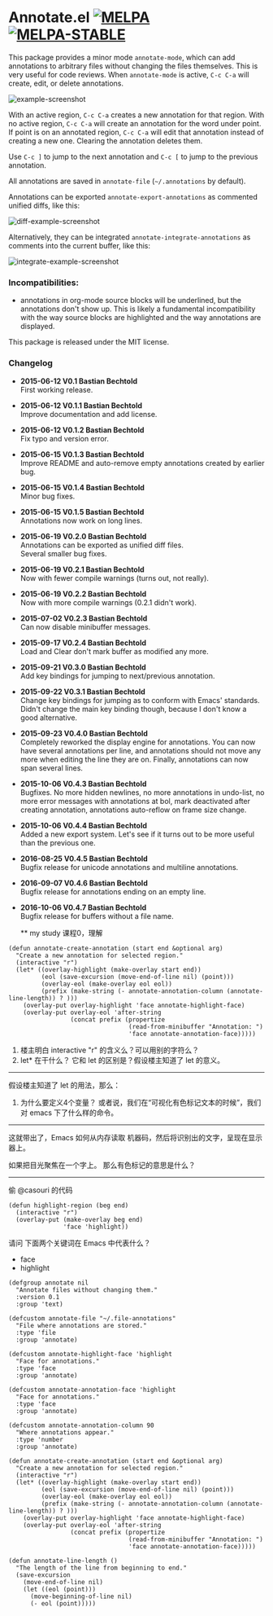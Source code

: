 Annotate.el [![MELPA][mi]][m] [![MELPA-STABLE][msi]][ms]
===========

[mi]: http://melpa.org/packages/annotate-badge.svg
[m]: http://melpa.org/#/annotate
[msi]: http://stable.melpa.org/packages/annotate-badge.svg
[ms]: http://stable.melpa.org/#/annotate

This package provides a minor mode `annotate-mode`, which can add annotations to arbitrary files without changing the files themselves. This is very useful for code reviews. When `annotate-mode` is active, `C-c C-a` will create, edit, or delete annotations. 

![example-screenshot](https://raw.githubusercontent.com/bastibe/annotate.el/master/example.png)

With an active region, `C-c C-a` creates a new annotation for that region. With no active region, `C-c C-a` will create an annotation for the word under point. If point is on an annotated region, `C-c C-a` will edit that annotation instead of creating a new one. Clearing the annotation deletes them.

Use `C-c ]` to jump to the next annotation and `C-c [` to jump to the previous annotation.

All annotations are saved in `annotate-file` (`~/.annotations` by default).

Annotations can be exported `annotate-export-annotations` as commented unified diffs, like this:

![diff-example-screenshot](https://raw.githubusercontent.com/bastibe/annotate.el/master/diff-example.png)

Alternatively, they can be integrated `annotate-integrate-annotations` as comments into the current buffer, like this:

![integrate-example-screenshot](https://raw.githubusercontent.com/bastibe/annotate.el/master/integrate-example.png)

### Incompatibilities:

- annotations in org-mode source blocks will be underlined, but the annotations don't show up. This is likely a fundamental incompatibility with the way source blocks are highlighted and the way annotations are displayed.

This package is released under the MIT license.

### Changelog

- **2015-06-12 V0.1 Bastian Bechtold**  
  First working release.

- **2015-06-12 V0.1.1 Bastian Bechtold**  
  Improve documentation and add license.

- **2015-06-12 V0.1.2 Bastian Bechtold**  
  Fix typo and version error.

- **2015-06-15 V0.1.3 Bastian Bechtold**  
  Improve README and auto-remove empty annotations created by earlier bug.

- **2015-06-15 V0.1.4 Bastian Bechtold**  
  Minor bug fixes.

- **2015-06-15 V0.1.5 Bastian Bechtold**  
  Annotations now work on long lines.

- **2015-06-19 V0.2.0 Bastian Bechtold**  
  Annotations can be exported as unified diff files.  
  Several smaller bug fixes.

- **2015-06-19 V0.2.1 Bastian Bechtold**  
  Now with fewer compile warnings (turns out, not really).

- **2015-06-19 V0.2.2 Bastian Bechtold**  
  Now with more compile warnings (0.2.1 didn't work).

- **2015-07-02 V0.2.3 Bastian Bechtold**  
  Can now disable minibuffer messages.

- **2015-09-17 V0.2.4 Bastian Bechtold**  
  Load and Clear don't mark buffer as modified any more.

- **2015-09-21 V0.3.0 Bastian Bechtold**  
  Add key bindings for jumping to next/previous annotation.

- **2015-09-22 V0.3.1 Bastian Bechtold**  
  Change key bindings for jumping as to conform with Emacs' standards.  
  Didn't change the main key binding though, because I don't know a good alternative.

- **2015-09-23 V0.4.0 Bastian Bechtold**  
  Completely reworked the display engine for annotations. You can now have several annotations per line, and annotations should not move any more when editing the line they are on. Finally, annotations can now span several lines.

- **2015-10-06 V0.4.3 Bastian Bechtold**  
  Bugfixes. No more hidden newlines, no more annotations in undo-list, no more error messages with annotations at bol, mark deactivated after creating annotation, annotations auto-reflow on frame size change.

- **2015-10-06 V0.4.4 Bastian Bechtold**  
  Added a new export system. Let's see if it turns out to be more useful than the previous one.
  
- **2016-08-25 V0.4.5 Bastian Bechtold**  
  Bugfix release for unicode annotations and multiline annotations.

- **2016-09-07 V0.4.6 Bastian Bechtold**  
  Bugfix release for annotations ending on an empty line.

- **2016-10-06 V0.4.7 Bastian Bechtold**  
  Bugfix release for buffers without a file name.
  
  
  ** my study
  课程0，理解

```
(defun annotate-create-annotation (start end &optional arg)
  "Create a new annotation for selected region."
  (interactive "r")
  (let* ((overlay-highlight (make-overlay start end))
         (eol (save-excursion (move-end-of-line nil) (point)))
         (overlay-eol (make-overlay eol eol))
         (prefix (make-string (- annotate-annotation-column (annotate-line-length)) ? )))
    (overlay-put overlay-highlight 'face annotate-highlight-face)
    (overlay-put overlay-eol 'after-string
                 (concat prefix (propertize
                                 (read-from-minibuffer "Annotation: ")
                                 'face annotate-annotation-face)))))
```
1. 楼主明白 interactive "r" 的含义么？可以用别的字符么？
2. let* 在干什么？ 它和 let 的区别是？假设楼主知道了 let 的意义。

--- 
假设楼主知道了 let 的用法，那么：

1. 为什么要定义4个变量？
或者说，我们在“可视化有色标记文本的时候”，我们对 emacs 下了什么样的命令。

---

这就带出了，Emacs 如何从内存读取 机器码，然后将识别出的文字，呈现在显示器上。

如果把目光聚焦在一个字上。 那么有色标记的意思是什么？

--- 
偷 @casouri 的代码 

```
(defun highlight-region (beg end)
  (interactive "r")
  (overlay-put (make-overlay beg end)
               'face 'highlight))
```

请问 下面两个关键词在 Emacs 中代表什么？

- face
- highlight

```elisp
(defgroup annotate nil
  "Annotate files without changing them."
  :version 0.1
  :group 'text)

(defcustom annotate-file "~/.file-annotations"
  "File where annotations are stored."
  :type 'file
  :group 'annotate)

(defcustom annotate-highlight-face 'highlight
  "Face for annotations."
  :type 'face
  :group 'annotate)

(defcustom annotate-annotation-face 'highlight
  "Face for annotations."
  :type 'face
  :group 'annotate)

(defcustom annotate-annotation-column 90
  "Where annotations appear."
  :type 'number
  :group 'annotate)

(defun annotate-create-annotation (start end &optional arg)
  "Create a new annotation for selected region."
  (interactive "r")
  (let* ((overlay-highlight (make-overlay start end))
         (eol (save-excursion (move-end-of-line nil) (point)))
         (overlay-eol (make-overlay eol eol))
         (prefix (make-string (- annotate-annotation-column (annotate-line-length)) ? )))
    (overlay-put overlay-highlight 'face annotate-highlight-face)
    (overlay-put overlay-eol 'after-string
                 (concat prefix (propertize
                                 (read-from-minibuffer "Annotation: ")
                                 'face annotate-annotation-face)))))

(defun annotate-line-length ()
  "The length of the line from beginning to end."
  (save-excursion
    (move-end-of-line nil)
    (let ((eol (point)))
      (move-beginning-of-line nil)
      (- eol (point)))))
 ```
